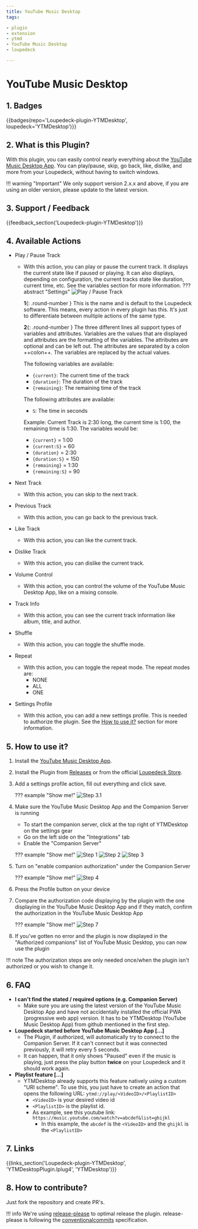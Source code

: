 ```yaml
---
title: YouTube Music Desktop
tags:

- plugin
- extension
- ytmd
- YouTube Music Desktop
- loupedeck

---
```


# YouTube Music Desktop

## 1. Badges

{{badges(repo='Loupedeck-plugin-YTMDesktop', loupedeck='YTMDesktop')}}

## 2. What is this Plugin?

With this plugin, you can easily control nearly everything about the [YouTube Music Desktop App](https://github.com/ytmdesktop/ytmdesktop). 
You can play/pause, skip, go back, like, dislike, and more from your Loupedeck, without having to switch windows.

!!! warning "Important"
    We only support version 2.x.x and above, if you are using an older version, please update to the latest version.

## 3. Support / Feedback

{{feedback_section('Loupedeck-plugin-YTMDesktop')}}

## 4. Available Actions

- Play / Pause Track
    - With this action, you can play or pause the current track. It displays the current state like if paused or playing. It can also displays, depending on configuration, the current tracks state like duration, current time, etc. See the variables section for more information.
    ??? abstract "Settings"
        ![Play / Pause Track](/assets/images/guides/Loupedeck/YTMDesktop/play-pause.png)

        **1**{: .round-number } This is the name and is default to the Loupedeck software. This means, every action in every plugin has this. It's just to differentiate between multiple actions of the same type.

        **2**{: .round-number } The three different lines all support types of variables and attributes. Variables are the values that are displayed and attributes are the formatting of the variables. 
        The attributes are optional and can be left out. The attributes are separated by a colon ++colon++. The variables are replaced by the actual values.

        The following variables are available:
        - `{current}`: The current time of the track
        - `{duration}`: The duration of the track
        - `{remaining}`: The remaining time of the track

        The following attributes are available:
        - `S`: The time in seconds

        Example: Current Track is 2:30 long, the current time is 1:00, the remaining time is 1:30. The variables would be:

        - `{current}` = 1:00
        - `{current:S}` = 60
        - `{duration}` = 2:30
        - `{duration:S}` = 150
        - `{remaining}` = 1:30
        - `{remaining:S}` = 90

- Next Track
    - With this action, you can skip to the next track.
- Previous Track
    - With this action, you can go back to the previous track.
- Like Track
    - With this action, you can like the current track.
- Dislike Track
    - With this action, you can dislike the current track.
- Volume Control
    - With this action, you can control the volume of the YouTube Music Desktop App, like on a mixing console.
- Track Info
    - With this action, you can see the current track information like album, title, and author.
- Shuffle
    - With this action, you can toggle the shuffle mode.
- Repeat
    - With this action, you can toggle the repeat mode. The repeat modes are:
        - NONE
        - ALL
        - ONE
- Settings Profile
    - With this action, you can add a new settings profile. This is needed to authorize the plugin. See the [How to use it?](#5-how-to-use-it) section for more information.

## 5. How to use it?

1. Install the [YouTube Music Desktop App](https://github.com/ytmdesktop/ytmdesktop).
2. Install the Plugin from [Releases](https://github.com/XeroxDev/Loupedeck-plugin-YTMDesktop/releases) or from the official [Loupedeck Store](https://loupedeckmarketplace.com/asset/YTMDesktop).
3. Add a settings profile action, fill out everything and click save.

    ??? example "Show me!"
        ![Step 3.1](/assets/images/guides/Loupedeck/YTMDesktop/step3.1.png)

4. Make sure the YouTube Music Desktop App and the Companion Server is running
    - To start the companion server, click at the top right of YTMDesktop on the settings gear
    - Go on the left side on the "Integrations" tab
    - Enable the "Companion Server"

    ??? example "Show me!"
        ![Step 1](/assets/images/guides/YTMDesktop/step1.png)
        ![Step 2](/assets/images/guides/YTMDesktop/step2.png)
        ![Step 3](/assets/images/guides/YTMDesktop/step3.png)

5. Turn on "enable companion authorization" under the Companion Server

    ??? example "Show me!"
        ![Step 4](/assets/images/guides/YTMDesktop/step4.png)

6. Press the Profile button on your device
7. Compare the authorization code displaying by the plugin with the one displaying in the YouTube Music Desktop App and if they match, confirm the authorization in the YouTube Music Desktop App

    ??? example "Show me!"
        ![Step 7](/assets/images/guides/Loupedeck/YTMDesktop/step7.png)

8. If you've gotten no error and the plugin is now displayed in the "Authorized companions" list of YouTube Music Desktop, you can now use the plugin

!!! note
    The authorization steps are only needed once/when the plugin isn't authorized or you wish to change it.

## 6. FAQ

- **I can't find the stated / required options (e.g. Companion Server)**
    - Make sure you are using the latest version of the YouTube Music Desktop App and have not accidentally installed the official PWA (progressive web app) version. It has to be YTMDesktop (YouTube Music Desktop App) from github mentioned in the first step.
- **Loupedeck started before YouTube Music Desktop App [...]**
    - The Plugin, if authorized, will automatically try to connect to the Companion Server. If it can't connect but it was connected previously, it will retry every 5 seconds.
    - It can happen, that it only shows "Paused" even if the music is playing, just press the play button **twice** on your Loupedeck and it should work again.
- **Playlist feature [...]**
    - YTMDesktop already supports this feature natively using a custom "URI scheme". To use this, you just have to create an action that opens the following URL: `ytmd://play/<VideoID>/<PlaylistID>`
        - `<VideoID>` is your desired video id
        - `<PlaylistID>` is the playlist id.
        - As example, see this youtube link: `https://music.youtube.com/watch?v=abcdef&list=ghijkl`
            - In this example, the `abcdef` is the `<VideoID>` and the `ghijkl` is the `<PlaylistID>`

## 7. Links

{{links_section('Loupedeck-plugin-YTMDesktop', 'YTMDesktopPlugin.lplug4', 'YTMDesktop')}}

## 8. How to contribute?

Just fork the repository and create PR's.

!!! info
    We're using [release-please](https://github.com/googleapis/release-please) to optimal release the plugin.
    release-please is following the [conventionalcommits](https://www.conventionalcommits.org) specification.
